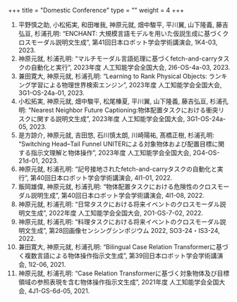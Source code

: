 +++
title = "Domestic Conference"
type = ""
weight = 4
+++

1. 平野慎之助, 小松拓実, 和田唯我, 神原元就, 畑中駿平, 平川翼, 山下隆義, 藤吉弘亘, 杉浦孔明: “ENCHANT: 大規模言語モデルを用いた仮説生成に基づくクロスモーダル説明文生成”, 第41回日本ロボット学会学術講演会, 1K4-03, 2023.
1. 神原元就, 杉浦孔明: “マルチモーダル言語処理に基づくfetch-and-carryタスクの自動化と実行”, 2023年度 人工知能学会全国大会, 2I6-OS-4a-03, 2023.
1. 兼田寛大, 神原元就, 杉浦孔明: “Learning to Rank Physical Objects: ランキング学習による物理世界検索エンジン”, 2023年度 人工知能学会全国大会, 3G1-OS-24a-01, 2023.
1. 小松拓実, 神原元就, 畑中駿平, 松尾榛夏, 平川翼, 山下隆義, 藤吉弘亘, 杉浦孔明: “Nearest Neighbor Future Captioning:物体配置タスクにおける衝突リスクに関する説明文生成”, 2023年度 人工知能学会全国大会, 3G1-OS-24a-05, 2023.
1. 是方諒介, 神原元就, 吉田悠, 石川慎太朗, 川崎陽祐, 髙橋正樹, 杉浦孔明: “Switching Head–Tail Funnel UNITERによる対象物体および配置目標に関する指示文理解と物体操作”, 2023年度 人工知能学会全国大会, 2G4-OS-21d-01, 2023.
1. 神原元就, 杉浦孔明: “記号接地されたfetch-and-carryタスクの自動化と実行”, 第40回日本ロボット学会学術講演会, 4I1-01, 2022.
1. 飯岡雄偉, 神原元就, 杉浦孔明: “物体配置タスクにおける危険性のクロスモーダル説明生成”, 第40回日本ロボット学会学術講演会, 4I1-08, 2022.
1. 神原元就, 杉浦孔明: “日常タスクにおける将来イベントのクロスモーダル説明文生成”, 2022年度 人工知能学会全国大会, 2O1-GS-7-02, 2022.
1. 神原元就, 杉浦孔明: “料理タスクにおける将来イベントのクロスモーダル説明文生成”, 第28回画像センシングシンポジウム 2022, SO3-24・IS3-24, 2022.
1. 兼田寛大, 神原元就, 杉浦孔明: “Bilingual Case Relation Transformerに基づく複数言語による物体操作指示文生成”, 第39回日本ロボット学会学術講演会, 1I2-06, 2021.
1. 神原元就, 杉浦孔明: “Case Relation Transformerに基づく対象物体及び目標領域の参照表現を含む物体操作指示文生成”, 2021年度 人工知能学会全国大会, 4J1-GS-6d-05, 2021.
